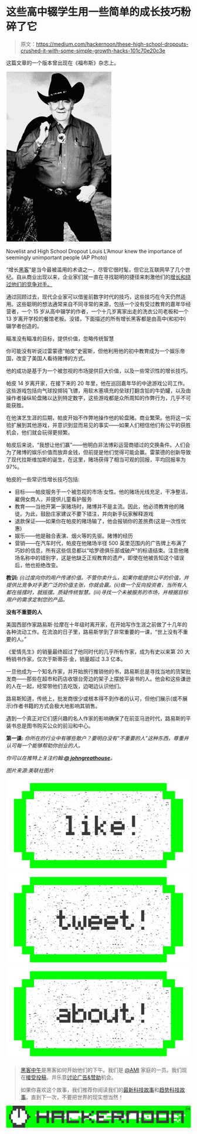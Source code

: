 # 这些高中辍学生用一些简单的成长技巧粉碎了它

> 原文：<https://medium.com/hackernoon/these-high-school-dropouts-crushed-it-with-some-simple-growth-hacks-101c70e20c3e>

这篇文章的一个版本曾出现在《福布斯》杂志上。

![](img/d727cfab7f88a16c83d39fb949d44751.png)

Novelist and High School Dropout Louis L’Amour knew the importance of seemingly unimportant people (AP Photo)

“增长[黑客](https://hackernoon.com/tagged/hacking)”是当今最被滥用的术语之一，尽管它很时髦，但它比互联网早了几个世纪。自从商业出现以来，企业家们就一直在寻找聪明的捷径来刺激他们的[增长和绕过他们的竞争对手。](https://hackernoon.com/tagged/growth)

通过回顾过去，现代企业家可以借鉴前数字时代的技巧，这些技巧在今天仍然适用。这些聪明的想法通常来自不同寻常的来源，包括一个没有受过教育的嘉年华经营者，一个 15 岁从高中辍学的作者，一个十几岁离家出走的洗衣公司老板和一个 13 岁离开学校的餐馆老板。没错，下面描述的所有增长黑客都是由高中(和初中)辍学者创造的。

瞄准没有瞄准的目标，提供价值，忽略传统智慧

你可能没有听说过雷蒙德“帕皮”史密斯，但他利用他的初中教育成为一个娱乐帝国，改变了美国人看待赌博的方式。

他的成功是基于为一个被忽视的市场提供巨大价值，以及一些常识性的增长技巧。

帕皮 14 岁离开家，在接下来的 20 年里，他在巡回嘉年华的中途游戏公司工作。这些游戏包括向气球投掷钝飞镖，用软木塞填充的垒球打翻含铅的牛奶罐，以及由操作者操纵轮盘赌以达到特定数字，这些游戏都是众所周知的作弊行为，几乎不可能获胜。

在他演艺生涯的后期，帕皮开始不作弊地操作他的轮盘赌。商业繁荣。他将这一实验扩展到其他游戏，并意识到显而易见的事实——如果人们相信他们有公平的获胜机会，他们就会玩得更频繁。

帕皮后来说，“我想让他们赢”——他明白非法博彩运营商错过的交换条件。人们会为了赌博的娱乐价值而放弃金钱，但前提是他们觉得可能会赢。雷蒙德的创新导致了现代拉斯维加斯的诞生，在这里，赌场获得了相当可观的回报，平均回报率为 97%。

帕皮的一些常识性增长技巧包括:

*   目标——帕皮服务于一个被忽视的市场:女性。他的赌场光线充足，干净整洁，雇佣女商人，并提供儿童看护服务
*   教育——当他开第一家赌场时，赌博并不是主流。因此，他必须教育他的赌徒。为此，鼓励庄家建议不要下错注，并向新手玩家解释游戏
*   退款保证——如果你在帕皮的赌场输了，他会报销你的差旅费(这是一次性优惠)
*   娱乐——他是融合表演、烟火等的先驱。赌博的经历
*   营销——在汽车时代，帕皮在他赌场半径 500 英里范围内的广告牌上布满了巧妙的信息，所有这些信息都以“哈罗德俱乐部或破产”的标语结束。注意他赌场名称中的错别字，这是他缺乏正规教育的遗产，即使在他被告知这个错误后，他也拒绝改变。

**教训:** *(i)过度向你的用户传递价值。不管你卖什么，如果你能提供公平的价值，并提供比竞争对手更广泛的价值主张，你就会赢。(ii)做一个反向投资者，当所有人都在摇摆时，就摇摆。质疑传统智慧。(iii)寻找一个未被服务的市场，并根据目标用户的需求定制您的产品。*

**没有不重要的人**

美国西部作家路易斯·拉摩在十年级时离开家，在开始写作生涯之前做了十几年的各种流动工作。在流浪的日子里，路易斯学到了非常重要的一课，“世上没有不重要的人。”

《爱情先生》的销量最终超过了他同时代的几乎所有作家，成为有史以来第 20 大畅销书作家，仅次于斯蒂芬·金，销量超过 3.3 亿本。

一旦他成为一个知名作家，并开始旅行推销他的书，路易斯总是寻找当地的货架批发商——那些在超市和药店收银台旁边的架子上摆放平装书的人。他会和这些谦逊的人在一起，经常带他们去吃饭，边喝边认识他们。

路易斯知道，传统上，批发商很少或根本得不到作者的认可，但他们展示(或不展示)作者书籍的方式会极大地影响其销售。

遇到一个真正对它们感兴趣的名人作家的影响确保了在前亚马逊时代，路易斯的平装书总是图书购买公众的前沿和中心。

**第一课:** *你所在的行业中有哪些散户？要明白没有“不重要的人”这种东西，尊重并认可每一个能够帮助你创业的人。*

*你可以在推特上关注约翰:*[***@ johngreathouse***](https://twitter.com/#!/johngreathouse)*。*

*图片来源:美联社图片*

[![](img/50ef4044ecd4e250b5d50f368b775d38.png)](http://bit.ly/HackernoonFB)[![](img/979d9a46439d5aebbdcdca574e21dc81.png)](https://goo.gl/k7XYbx)[![](img/2930ba6bd2c12218fdbbf7e02c8746ff.png)](https://goo.gl/4ofytp)

> [黑客中午](http://bit.ly/Hackernoon)是黑客如何开始他们的下午。我们是 [@AMI](http://bit.ly/atAMIatAMI) 家庭的一员。我们现在[接受投稿](http://bit.ly/hackernoonsubmission)，并乐意[讨论广告&赞助](mailto:partners@amipublications.com)机会。
> 
> 如果你喜欢这个故事，我们推荐你阅读我们的[最新科技故事](http://bit.ly/hackernoonlatestt)和[趋势科技故事](https://hackernoon.com/trending)。直到下一次，不要把世界的现实想当然！

![](img/be0ca55ba73a573dce11effb2ee80d56.png)